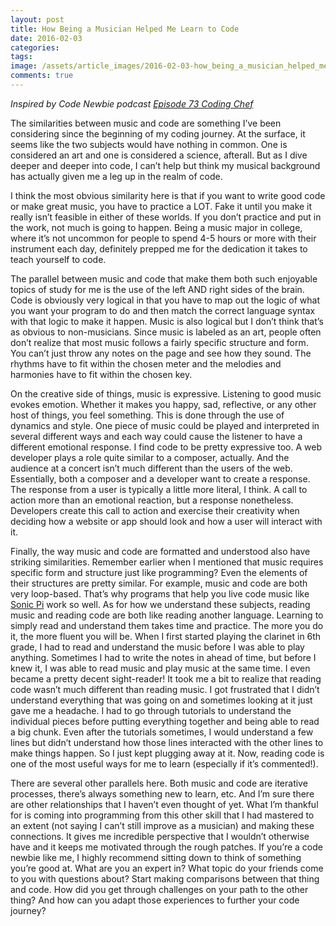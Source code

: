 ```yaml
---
layout: post
title: How Being a Musician Helped Me Learn to Code
date: 2016-02-03
categories:
tags: 
image: /assets/article_images/2016-02-03-how_being_a_musician_helped_me_learn_to_code/piano.jpg
comments: true
---
```

*Inspired by Code Newbie podcast [Episode 73 Coding Chef](http://www.codenewbie.org/podcast/coding-chef)*

The similarities between music and code are something I’ve been considering since the beginning of my coding journey. At the surface, it seems like the two subjects would have nothing in common. One is considered an art and one is considered a science, afterall. But as I dive deeper and deeper into code, I can’t help but think my musical background has actually given me a leg up in the realm of code.

I think the most obvious similarity here is that if you want to write good code or make great music, you have to practice a LOT. Fake it until you make it really isn’t feasible in either of these worlds. If you don’t practice and put in the work, not much is going to happen. Being a music major in college, where it’s not uncommon for people to spend 4-5 hours or more with their instrument each day, definitely prepped me for the dedication it takes to teach yourself to code. 

The parallel between music and code that make them both such enjoyable topics of study for me is the use of the left AND right sides of the brain. Code is obviously very logical in that you have to map out the logic of what you want your program to do and then match the correct language syntax with that logic to make it happen. Music is also logical but I don’t think that’s as obvious to non-musicians. Since music is labeled as an art, people often don’t realize that most music follows a fairly specific structure and form. You can’t just throw any notes on the page and see how they sound. The rhythms have to fit within the chosen meter and the melodies and harmonies have to fit within the chosen key. 

On the creative side of things, music is expressive. Listening to good music evokes emotion. Whether it makes you happy, sad, reflective, or any other host of things, you feel something. This is done through the use of dynamics and style. One piece of music could be played and interpreted in several different ways and each way could cause the listener to have a different emotional response. I find code to be pretty expressive too. A web developer plays a role quite similar to a composer, actually. And the audience at a concert isn’t much different than the users of the web. Essentially, both a composer and a developer want to create a response. The response from a user is typically a little more literal, I think. A call to action more than an emotional reaction, but a response nonetheless. Developers create this call to action and exercise their creativity when deciding how a website or app should look and how a user will interact with it. 

Finally, the way music and code are formatted and understood also have striking similarities. Remember earlier when I mentioned that music requires specific form and structure just like programming? Even the elements of their structures are pretty similar. For example, music and code are both very loop-based. That’s why programs that help you live code music like [Sonic Pi](http://sonic-pi.net/) work so well. As for how we understand these subjects, reading music and reading code are both like reading another language. Learning to simply read and understand them takes time and practice. The more you do it, the more fluent you will be. When I first started playing the clarinet in 6th grade, I had to read and understand the music before I was able to play anything. Sometimes I had to write the notes in ahead of time, but before I knew it, I was able to read music and play music at the same time. I even became a pretty decent sight-reader! It took me a bit to realize that reading code wasn’t much different than reading music. I got frustrated that I didn’t understand everything that was going on and sometimes looking at it just gave me a headache. I had to go through tutorials to understand the individual pieces before putting everything together and being able to read a big chunk. Even after the tutorials sometimes, I would understand a few lines but didn’t understand how those lines interacted with the other lines to make things happen. So I just kept plugging away at it. Now, reading code is one of the most useful ways for me to learn (especially if it’s commented!).

There are several other parallels here. Both music and code are iterative processes, there’s always something new to learn, etc. And I’m sure there are other relationships that I haven’t even thought of yet. What I’m thankful for is coming into programming from this other skill that I had mastered to an extent (not saying I can’t still improve as a musician) and making these connections. It gives me incredible perspective that I wouldn’t otherwise have and it keeps me motivated through the rough patches. If you’re a code newbie like me, I highly recommend sitting down to think of something you’re good at. What are you an expert in? What topic do your friends come to you with questions about? Start making comparisons between that thing and code. How did you get through challenges on your path to the other thing? And how can you adapt those experiences to further your code journey?
